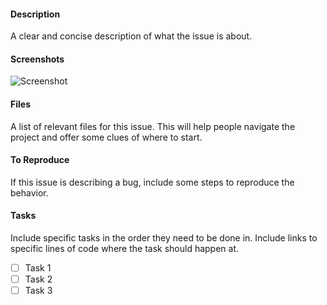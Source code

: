 #### Description

A clear and concise description of what the issue is about.

#### Screenshots

![Screenshot](https://placehold.co/300x200)

#### Files

A list of relevant files for this issue. This will help people navigate the project and offer some clues of where to
start.

#### To Reproduce

If this issue is describing a bug, include some steps to reproduce the behavior.

#### Tasks

Include specific tasks in the order they need to be done in. Include links to specific lines of code where the task
should happen at.

- [ ] Task 1
- [ ] Task 2
- [ ] Task 3
